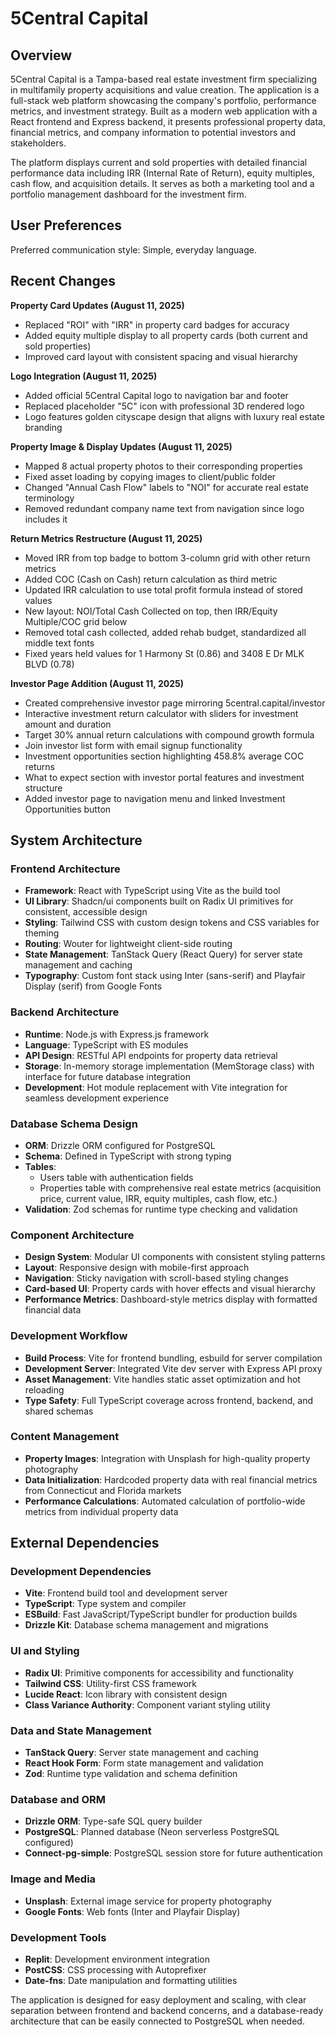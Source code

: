 # 5Central Capital

## Overview

5Central Capital is a Tampa-based real estate investment firm specializing in multifamily property acquisitions and value creation. The application is a full-stack web platform showcasing the company's portfolio, performance metrics, and investment strategy. Built as a modern web application with a React frontend and Express backend, it presents professional property data, financial metrics, and company information to potential investors and stakeholders.

The platform displays current and sold properties with detailed financial performance data including IRR (Internal Rate of Return), equity multiples, cash flow, and acquisition details. It serves as both a marketing tool and a portfolio management dashboard for the investment firm.

## User Preferences

Preferred communication style: Simple, everyday language.

## Recent Changes

**Property Card Updates (August 11, 2025)**
- Replaced "ROI" with "IRR" in property card badges for accuracy
- Added equity multiple display to all property cards (both current and sold properties)
- Improved card layout with consistent spacing and visual hierarchy

**Logo Integration (August 11, 2025)**
- Added official 5Central Capital logo to navigation bar and footer
- Replaced placeholder "5C" icon with professional 3D rendered logo
- Logo features golden cityscape design that aligns with luxury real estate branding

**Property Image & Display Updates (August 11, 2025)**
- Mapped 8 actual property photos to their corresponding properties
- Fixed asset loading by copying images to client/public folder
- Changed "Annual Cash Flow" labels to "NOI" for accurate real estate terminology
- Removed redundant company name text from navigation since logo includes it

**Return Metrics Restructure (August 11, 2025)**
- Moved IRR from top badge to bottom 3-column grid with other return metrics
- Added COC (Cash on Cash) return calculation as third metric
- Updated IRR calculation to use total profit formula instead of stored values
- New layout: NOI/Total Cash Collected on top, then IRR/Equity Multiple/COC grid below
- Removed total cash collected, added rehab budget, standardized all middle text fonts
- Fixed years held values for 1 Harmony St (0.86) and 3408 E Dr MLK BLVD (0.78)

**Investor Page Addition (August 11, 2025)**
- Created comprehensive investor page mirroring 5central.capital/investor
- Interactive investment return calculator with sliders for investment amount and duration
- Target 30% annual return calculations with compound growth formula
- Join investor list form with email signup functionality
- Investment opportunities section highlighting 458.8% average COC returns
- What to expect section with investor portal features and investment structure
- Added investor page to navigation menu and linked Investment Opportunities button

## System Architecture

### Frontend Architecture
- **Framework**: React with TypeScript using Vite as the build tool
- **UI Library**: Shadcn/ui components built on Radix UI primitives for consistent, accessible design
- **Styling**: Tailwind CSS with custom design tokens and CSS variables for theming
- **Routing**: Wouter for lightweight client-side routing
- **State Management**: TanStack Query (React Query) for server state management and caching
- **Typography**: Custom font stack using Inter (sans-serif) and Playfair Display (serif) from Google Fonts

### Backend Architecture
- **Runtime**: Node.js with Express.js framework
- **Language**: TypeScript with ES modules
- **API Design**: RESTful API endpoints for property data retrieval
- **Storage**: In-memory storage implementation (MemStorage class) with interface for future database integration
- **Development**: Hot module replacement with Vite integration for seamless development experience

### Database Schema Design
- **ORM**: Drizzle ORM configured for PostgreSQL
- **Schema**: Defined in TypeScript with strong typing
- **Tables**: 
  - Users table with authentication fields
  - Properties table with comprehensive real estate metrics (acquisition price, current value, IRR, equity multiples, cash flow, etc.)
- **Validation**: Zod schemas for runtime type checking and validation

### Component Architecture
- **Design System**: Modular UI components with consistent styling patterns
- **Layout**: Responsive design with mobile-first approach
- **Navigation**: Sticky navigation with scroll-based styling changes
- **Card-based UI**: Property cards with hover effects and visual hierarchy
- **Performance Metrics**: Dashboard-style metrics display with formatted financial data

### Development Workflow
- **Build Process**: Vite for frontend bundling, esbuild for server compilation
- **Development Server**: Integrated Vite dev server with Express API proxy
- **Asset Management**: Vite handles static asset optimization and hot reloading
- **Type Safety**: Full TypeScript coverage across frontend, backend, and shared schemas

### Content Management
- **Property Images**: Integration with Unsplash for high-quality property photography
- **Data Initialization**: Hardcoded property data with real financial metrics from Connecticut and Florida markets
- **Performance Calculations**: Automated calculation of portfolio-wide metrics from individual property data

## External Dependencies

### Development Dependencies
- **Vite**: Frontend build tool and development server
- **TypeScript**: Type system and compiler
- **ESBuild**: Fast JavaScript/TypeScript bundler for production builds
- **Drizzle Kit**: Database schema management and migrations

### UI and Styling
- **Radix UI**: Primitive components for accessibility and functionality
- **Tailwind CSS**: Utility-first CSS framework
- **Lucide React**: Icon library with consistent design
- **Class Variance Authority**: Component variant styling utility

### Data and State Management
- **TanStack Query**: Server state management and caching
- **React Hook Form**: Form state management and validation
- **Zod**: Runtime type validation and schema definition

### Database and ORM
- **Drizzle ORM**: Type-safe SQL query builder
- **PostgreSQL**: Planned database (Neon serverless PostgreSQL configured)
- **Connect-pg-simple**: PostgreSQL session store for future authentication

### Image and Media
- **Unsplash**: External image service for property photography
- **Google Fonts**: Web fonts (Inter and Playfair Display)

### Development Tools
- **Replit**: Development environment integration
- **PostCSS**: CSS processing with Autoprefixer
- **Date-fns**: Date manipulation and formatting utilities

The application is designed for easy deployment and scaling, with clear separation between frontend and backend concerns, and a database-ready architecture that can be easily connected to PostgreSQL when needed.